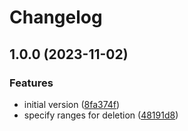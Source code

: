 # Changelog

## 1.0.0 (2023-11-02)


### Features

* initial version ([8fa374f](https://github.com/PeterMosmans/apdfhelper/commit/8fa374fc46f6ea0cce39143f55ff003aa00f3d96))
* specify ranges for deletion ([48191d8](https://github.com/PeterMosmans/apdfhelper/commit/48191d890c054f36d886ea416fc8263de2a33326))
